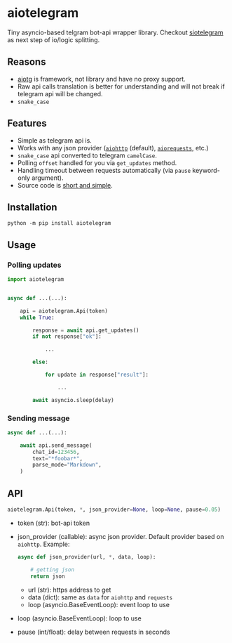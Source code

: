 # aiotelegram
Tiny asyncio-based telgram bot-api wrapper library. Checkout [siotelegram](https://github.com/pohmelie/siotelegram) as next step of io/logic splitting.

## Reasons
* [aiotg](https://github.com/szastupov/aiotg) is framework, not library and have no proxy support.
* Raw api calls translation is better for understanding and will not break if telegram api will be changed.
* `snake_case`

## Features
* Simple as telegram api is.
* Works with any json provider ([`aiohttp`](https://github.com/KeepSafe/aiohttp) (default), [`aiorequests`](https://github.com/pohmelie/aiorequests), etc.)
* `snake_case` api converted to telegram `camelCase`.
* Polling `offset` handled for you via `get_updates` method.
* Handling timeout between requests automatically (via `pause` keyword-only argument).
* Source code is [short and simple](https://github.com/pohmelie/aiotelegram/blob/master/aiotelegram.py).

## Installation
```
python -m pip install aiotelegram
```

## Usage
### Polling updates
```python
import aiotelegram


async def ...(...):

    api = aiotelegram.Api(token)
    while True:

        response = await api.get_updates()
        if not response["ok"]:

            ...

        else:

            for update in response["result"]:

                ...

        await asyncio.sleep(delay)
```
### Sending message
```python
async def ...(...):

    await api.send_message(
        chat_id=123456,
        text="*foobar*",
        parse_mode="Markdown",
    )
```
## API
```python
aiotelegram.Api(token, *, json_provider=None, loop=None, pause=0.05)
```
* token (str): bot-api token
* json_provider (callable): async json provider. Default provider based on `aiohttp`. Example:
    ```python
    async def json_provider(url, *, data, loop):

        # getting json
        return json
    ```
    * url (str): https address to get
    * data (dict): same as `data` for `aiohttp` and `requests`
    * loop (asyncio.BaseEventLoop): event loop to use

* loop (asyncio.BaseEventLoop): loop to use
* pause (int/float): delay between requests in seconds
